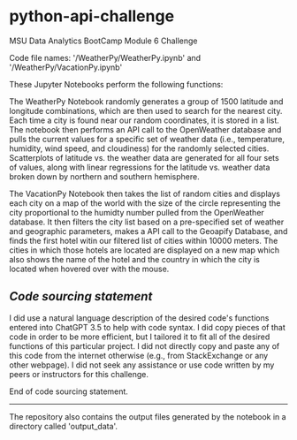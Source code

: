 # python-api-challenge
 MSU Data Analytics BootCamp Module 6 Challenge

Code file names: '/WeatherPy/WeatherPy.ipynb' and '/WeatherPy/VacationPy.ipynb'

These Jupyter Notebooks perform the following functions:

The WeatherPy Notebook randomly generates a group of 1500 latitude and longitude combinations, which are then used to search for the nearest city. Each time a city is found near our random coordinates, it is stored in a list. The notebook then performs an API call to the OpenWeather database and pulls the current values for a specific set of weather data (i.e., temperature, humidity, wind speed, and cloudiness) for the randomly selected cities. Scatterplots of latitude vs. the weather data are generated for all four sets of values, along with linear regressions for the latitude vs. weather data broken down by northern and southern hemisphere.

The VacationPy Notebook then takes the list of random cities and displays each city on a map of the world with the size of the circle representing the city proportional to the humidty number pulled from the OpenWeather database. It then filters the city list based on a pre-specified set of weather and geographic parameters, makes a API call to the Geoapify Database, and finds the first hotel witin our filtered list of cities within 10000 meters. The cities in which those hotels are located are displayed on a new map which also shows the name of the hotel and the country in which the city is located when hovered over with the mouse.

*Code sourcing statement*
-----------------------

I did use a natural language description of the desired code's functions entered into ChatGPT 3.5 to help with code syntax. I did copy pieces of that code in order to be more efficient, but I tailored it to fit all of the desired functions of this particular project. I did not directly copy and paste any of this code from the internet otherwise (e.g., from StackExchange or any other webpage). I did not seek any assistance or use code written by my peers or instructors for this challenge.

End of code sourcing statement.

 ----------------------

 The repository also contains the output files generated by the notebook in a directory called 'output_data'.
